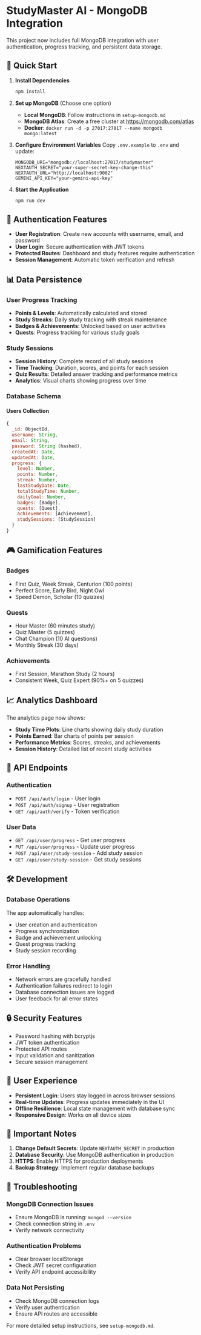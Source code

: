 # StudyMaster AI - MongoDB Integration

This project now includes full MongoDB integration with user authentication, progress tracking, and persistent data storage.

## 🚀 Quick Start

1. **Install Dependencies**
   ```bash
   npm install
   ```

2. **Set up MongoDB** (Choose one option)
   - **Local MongoDB**: Follow instructions in `setup-mongodb.md`
   - **MongoDB Atlas**: Create a free cluster at https://mongodb.com/atlas
   - **Docker**: `docker run -d -p 27017:27017 --name mongodb mongo:latest`

3. **Configure Environment Variables**
   Copy `.env.example` to `.env` and update:
   ```env
   MONGODB_URI="mongodb://localhost:27017/studymaster"
   NEXTAUTH_SECRET="your-super-secret-key-change-this"
   NEXTAUTH_URL="http://localhost:9002"
   GEMINI_API_KEY="your-gemini-api-key"
   ```

4. **Start the Application**
   ```bash
   npm run dev
   ```

## 🔐 Authentication Features

- **User Registration**: Create new accounts with username, email, and password
- **User Login**: Secure authentication with JWT tokens
- **Protected Routes**: Dashboard and study features require authentication
- **Session Management**: Automatic token verification and refresh

## 📊 Data Persistence

### User Progress Tracking
- **Points & Levels**: Automatically calculated and stored
- **Study Streaks**: Daily study tracking with streak maintenance
- **Badges & Achievements**: Unlocked based on user activities
- **Quests**: Progress tracking for various study goals

### Study Sessions
- **Session History**: Complete record of all study sessions
- **Time Tracking**: Duration, scores, and points for each session
- **Quiz Results**: Detailed answer tracking and performance metrics
- **Analytics**: Visual charts showing progress over time

### Database Schema

#### Users Collection
```javascript
{
  _id: ObjectId,
  username: String,
  email: String,
  password: String (hashed),
  createdAt: Date,
  updatedAt: Date,
  progress: {
    level: Number,
    points: Number,
    streak: Number,
    lastStudyDate: Date,
    totalStudyTime: Number,
    dailyGoal: Number,
    badges: [Badge],
    quests: [Quest],
    achievements: [Achievement],
    studySessions: [StudySession]
  }
}
```

## 🎮 Gamification Features

### Badges
- First Quiz, Week Streak, Centurion (100 points)
- Perfect Score, Early Bird, Night Owl
- Speed Demon, Scholar (10 quizzes)

### Quests
- Hour Master (60 minutes study)
- Quiz Master (5 quizzes)
- Chat Champion (10 AI questions)
- Monthly Streak (30 days)

### Achievements
- First Session, Marathon Study (2 hours)
- Consistent Week, Quiz Expert (90%+ on 5 quizzes)

## 📈 Analytics Dashboard

The analytics page now shows:
- **Study Time Plots**: Line charts showing daily study duration
- **Points Earned**: Bar charts of points per session
- **Performance Metrics**: Scores, streaks, and achievements
- **Session History**: Detailed list of recent study activities

## 🔧 API Endpoints

### Authentication
- `POST /api/auth/login` - User login
- `POST /api/auth/signup` - User registration
- `GET /api/auth/verify` - Token verification

### User Data
- `GET /api/user/progress` - Get user progress
- `PUT /api/user/progress` - Update user progress
- `POST /api/user/study-session` - Add study session
- `GET /api/user/study-session` - Get study sessions

## 🛠️ Development

### Database Operations
The app automatically handles:
- User creation and authentication
- Progress synchronization
- Badge and achievement unlocking
- Quest progress tracking
- Study session recording

### Error Handling
- Network errors are gracefully handled
- Authentication failures redirect to login
- Database connection issues are logged
- User feedback for all error states

## 🔒 Security Features

- Password hashing with bcryptjs
- JWT token authentication
- Protected API routes
- Input validation and sanitization
- Secure session management

## 📱 User Experience

- **Persistent Login**: Users stay logged in across browser sessions
- **Real-time Updates**: Progress updates immediately in the UI
- **Offline Resilience**: Local state management with database sync
- **Responsive Design**: Works on all device sizes

## 🚨 Important Notes

1. **Change Default Secrets**: Update `NEXTAUTH_SECRET` in production
2. **Database Security**: Use MongoDB authentication in production
3. **HTTPS**: Enable HTTPS for production deployments
4. **Backup Strategy**: Implement regular database backups

## 🐛 Troubleshooting

### MongoDB Connection Issues
- Ensure MongoDB is running: `mongod --version`
- Check connection string in `.env`
- Verify network connectivity

### Authentication Problems
- Clear browser localStorage
- Check JWT secret configuration
- Verify API endpoint accessibility

### Data Not Persisting
- Check MongoDB connection logs
- Verify user authentication
- Ensure API routes are accessible

For more detailed setup instructions, see `setup-mongodb.md`.